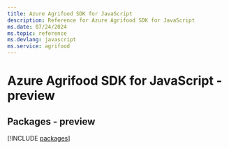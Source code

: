 ```yaml
---
title: Azure Agrifood SDK for JavaScript
description: Reference for Azure Agrifood SDK for JavaScript
ms.date: 07/24/2024
ms.topic: reference
ms.devlang: javascript
ms.service: agrifood
---
```

# Azure Agrifood SDK for JavaScript - preview
## Packages - preview
[!INCLUDE [packages](agrifood-index.md)]